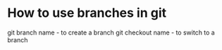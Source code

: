 # How to use branches in git

git branch name - to create a branch
git checkout name - to switch to a branch
